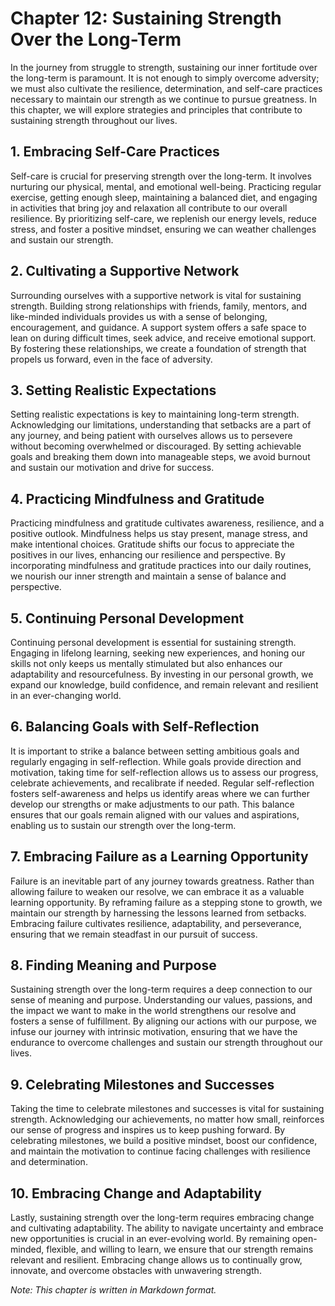 Chapter 12: Sustaining Strength Over the Long-Term
==================================================

In the journey from struggle to strength, sustaining our inner fortitude over the long-term is paramount. It is not enough to simply overcome adversity; we must also cultivate the resilience, determination, and self-care practices necessary to maintain our strength as we continue to pursue greatness. In this chapter, we will explore strategies and principles that contribute to sustaining strength throughout our lives.

**1. Embracing Self-Care Practices**
------------------------------------

Self-care is crucial for preserving strength over the long-term. It involves nurturing our physical, mental, and emotional well-being. Practicing regular exercise, getting enough sleep, maintaining a balanced diet, and engaging in activities that bring joy and relaxation all contribute to our overall resilience. By prioritizing self-care, we replenish our energy levels, reduce stress, and foster a positive mindset, ensuring we can weather challenges and sustain our strength.

**2. Cultivating a Supportive Network**
---------------------------------------

Surrounding ourselves with a supportive network is vital for sustaining strength. Building strong relationships with friends, family, mentors, and like-minded individuals provides us with a sense of belonging, encouragement, and guidance. A support system offers a safe space to lean on during difficult times, seek advice, and receive emotional support. By fostering these relationships, we create a foundation of strength that propels us forward, even in the face of adversity.

**3. Setting Realistic Expectations**
-------------------------------------

Setting realistic expectations is key to maintaining long-term strength. Acknowledging our limitations, understanding that setbacks are a part of any journey, and being patient with ourselves allows us to persevere without becoming overwhelmed or discouraged. By setting achievable goals and breaking them down into manageable steps, we avoid burnout and sustain our motivation and drive for success.

**4. Practicing Mindfulness and Gratitude**
-------------------------------------------

Practicing mindfulness and gratitude cultivates awareness, resilience, and a positive outlook. Mindfulness helps us stay present, manage stress, and make intentional choices. Gratitude shifts our focus to appreciate the positives in our lives, enhancing our resilience and perspective. By incorporating mindfulness and gratitude practices into our daily routines, we nourish our inner strength and maintain a sense of balance and perspective.

**5. Continuing Personal Development**
--------------------------------------

Continuing personal development is essential for sustaining strength. Engaging in lifelong learning, seeking new experiences, and honing our skills not only keeps us mentally stimulated but also enhances our adaptability and resourcefulness. By investing in our personal growth, we expand our knowledge, build confidence, and remain relevant and resilient in an ever-changing world.

**6. Balancing Goals with Self-Reflection**
-------------------------------------------

It is important to strike a balance between setting ambitious goals and regularly engaging in self-reflection. While goals provide direction and motivation, taking time for self-reflection allows us to assess our progress, celebrate achievements, and recalibrate if needed. Regular self-reflection fosters self-awareness and helps us identify areas where we can further develop our strengths or make adjustments to our path. This balance ensures that our goals remain aligned with our values and aspirations, enabling us to sustain our strength over the long-term.

**7. Embracing Failure as a Learning Opportunity**
--------------------------------------------------

Failure is an inevitable part of any journey towards greatness. Rather than allowing failure to weaken our resolve, we can embrace it as a valuable learning opportunity. By reframing failure as a stepping stone to growth, we maintain our strength by harnessing the lessons learned from setbacks. Embracing failure cultivates resilience, adaptability, and perseverance, ensuring that we remain steadfast in our pursuit of success.

**8. Finding Meaning and Purpose**
----------------------------------

Sustaining strength over the long-term requires a deep connection to our sense of meaning and purpose. Understanding our values, passions, and the impact we want to make in the world strengthens our resolve and fosters a sense of fulfillment. By aligning our actions with our purpose, we infuse our journey with intrinsic motivation, ensuring that we have the endurance to overcome challenges and sustain our strength throughout our lives.

**9. Celebrating Milestones and Successes**
-------------------------------------------

Taking the time to celebrate milestones and successes is vital for sustaining strength. Acknowledging our achievements, no matter how small, reinforces our sense of progress and inspires us to keep pushing forward. By celebrating milestones, we build a positive mindset, boost our confidence, and maintain the motivation to continue facing challenges with resilience and determination.

**10. Embracing Change and Adaptability**
-----------------------------------------

Lastly, sustaining strength over the long-term requires embracing change and cultivating adaptability. The ability to navigate uncertainty and embrace new opportunities is crucial in an ever-evolving world. By remaining open-minded, flexible, and willing to learn, we ensure that our strength remains relevant and resilient. Embracing change allows us to continually grow, innovate, and overcome obstacles with unwavering strength.

*Note: This chapter is written in Markdown format.*
